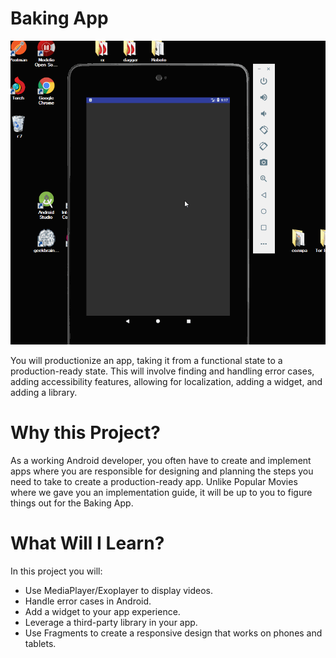 <h1 id="project-overview">Baking App</h1>


![Demo GIF](/baking.gif)


<p>You will productionize an app, taking it from a functional state to a production-ready state. This will involve finding and handling error cases, adding accessibility features, allowing for localization, adding a widget, and adding a library.</p>
<h1 id="why-this-project-">Why this Project?</h1>
<p>As a working Android developer, you often have to create and implement apps where you are responsible for designing and planning the steps you need to take to create a production-ready app. Unlike Popular Movies where we gave you an implementation guide, it will be up to you to figure things out for the Baking App. </p>
<h1 id="what-will-i-learn-">What Will I Learn?</h1>
<p>In this project you will:</p>
<ul>
<li>Use MediaPlayer/Exoplayer to display videos.</li>
<li>Handle error cases in Android.</li>
<li>Add a widget to your app experience.</li>
<li>Leverage a third-party library in your app.</li>
<li>Use Fragments to create a responsive design that works on phones and tablets.</li>
